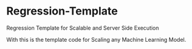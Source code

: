 # Regression-Template
Regression Template for Scalable and Server Side Execution

With this is the template code for Scaling any Machine Learning Model.

